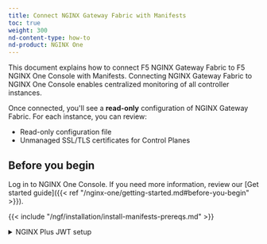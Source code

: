 ```yaml
---
title: Connect NGINX Gateway Fabric with Manifests
toc: true
weight: 300
nd-content-type: how-to
nd-product: NGINX One
---
```


This document explains how to connect F5 NGINX Gateway Fabric to F5 NGINX One Console with Manifests.
Connecting NGINX Gateway Fabric to NGINX One Console enables centralized monitoring of all controller instances.

Once connected, you'll see a **read-only** configuration of NGINX Gateway Fabric. For each instance, you can review:

- Read-only configuration file
- Unmanaged SSL/TLS certificates for Control Planes

## Before you begin

Log in to NGINX One Console. If you need more information, review our [Get started guide]({{< ref "/nginx-one/getting-started.md#before-you-begin" >}}).

{{< include "/ngf/installation/install-manifests-prereqs.md" >}}

<details closed>
<summary>NGINX Plus JWT setup</summary>

{{< include "/ngf/installation/jwt-password-note.md" >}}

### Create a data plane key

{{< include "/nginx-one/how-to/generate-data-plane-key.md" >}}

### Secure traffic

For more information, review how you can [Secure traffic using Let's Encrypt and cert-manager]({{< ref "/ngf/traffic-security/integrate-cert-manager.md" >}})

## Install Gateway API resources
<!-- Corresponds to step 2 in the UX -->
{{< include "/ngf/installation/install-gateway-api-resources.md" >}}

## Deploy NGINX Gateway Fabric CRDs
<!-- Corresponds to step 3 in the UX -->

{{< include "/ngf/installation/deploy-ngf-crds.md" >}}

## Deploy NGINX Gateway Fabric

{{< include "/ngf/installation/deploy-ngf-manifests.md" >}}

